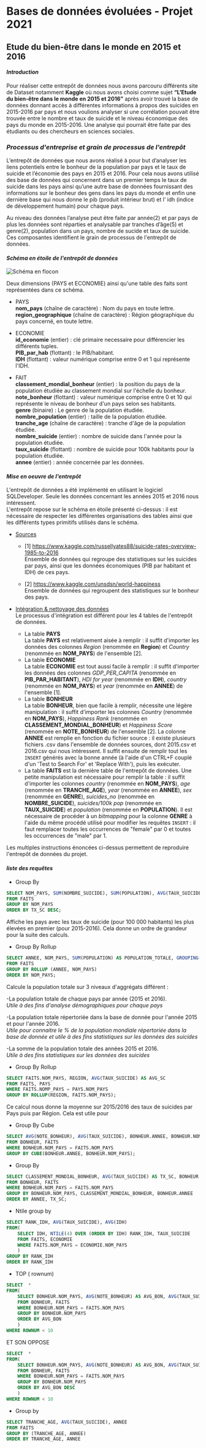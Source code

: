 # **Bases de données évoluées - Projet 2021** #
## Etude du bien-être dans le monde en 2015 et 2016 ##

#### *Introduction* ####
Pour réaliser cette entrepôt de données nous avons parcouru différents site de Dataset notamment **Kaggle** où nous avons choisi comme sujet **“L’Etude du bien-être dans le monde en 2015 et 2016”** après avoir trouvé la base de données donnant accès à différentes informations à propos des suicides en 2015-2016 par pays et nous voulions analyser si une corrélation pouvait être trouvée entre le nombre et taux de suicide et le niveau économique des pays du monde en 2015-2016. Une analyse qui pourrait être faite par des étudiants ou des chercheurs en sciences sociales.

### *Processus d'entreprise et grain de processus de l'entrepôt* ###
L’entrepôt de données que nous avons réalisé à pour but d’analyser les liens potentiels entre le bonheur de la population par pays et le taux de suicide et l’économie des pays en 2015 et 2016.
Pour cela nous avons utilisé des base de données qui concernent dans un premier temps le taux de suicide dans les pays ainsi qu’une autre base de données fournissant des informations sur le bonheur des gens dans les pays du monde et enfin une dernière base qui nous donne le pib (produit intérieur brut) et l’ idh (indice de développement humain) pour chaque pays.

Au niveau des données l’analyse peut être faite par année(2) et par pays de plus les données sont réparties et analysable par tranches d’âge(5) et genre(2), population dans un pays, nombre de sucide et taux de suicide. Ces composantes identifient le grain de processus de l'entrepôt de données.

#### *Schéma en étoile de l'entrepôt de données* ####
![Schéma en flocon](flocon.png)

Deux dimensions (PAYS et ECONOMIE) ainsi qu'une table des faits sont représentées dans ce schéma.  

- PAYS  
**nom_pays** (chaîne de caractère) : Nom du pays en toute lettre.  
**region_geographique** (chaîne de caractère) : Région géographique du pays concerné, en toute lettre.

- ECONOMIE  
**id_economie** (entier) : clé primaire necessaire pour différencier les différents tuples.  
**PIB_par_hab** (flottant) : le PIB/habitant.  
**IDH** (flottant) : valeur numérique comprise entre 0 et 1 qui représente l'IDH.  

- FAIT  
**classement_mondial_bonheur** (entier) : la position du pays de la population étudiée au classement mondial sur l'échelle du bonheur.  
**note_bonheur** (flottant) : valeur numérique comprise entre 0 et 10 qui représente le niveau de bonheur d'un pays selon ses habitants.  
**genre** (binaire) : Le genre de la population étudiée.    
**nombre_population** (entier) : taille de la population étudiée.  
**tranche_age** (chaîne de caractère) : tranche d'âge de la population étudiée.  
**nombre_suicide** (entier) : nombre de suicide dans l'année pour la population étudiée.  
**taux_suicide** (flottant) : nombre de suicide pour 100k habitants pour la population étudiée.  
**annee** (entier) : année concernée par les données.
  
#### *Mise en oeuvre de l'entrepôt* ####

L'entrepôt de données a été implémenté en utilisant le logiciel SQLDeveloper. Seule les données concernant les années 2015 et 2016 nous intéressent.   
L'entrepôt repose sur le schéma en étoile présenté ci-dessus : il est nécessaire de respecter les différentes organisations des tables ainsi que les différents types primitifs utilisés dans le schéma.

- <u>Sources</u>
  - [1] https://www.kaggle.com/russellyates88/suicide-rates-overview-1985-to-2016  
    Ensemble de données qui regroupe des statistiques sur les suicides par pays, ainsi que les données économiques (PIB par habitant et IDH) de ces pays.

  - [2] https://www.kaggle.com/unsdsn/world-happiness  
    Ensemble de données qui regroupent des statistiques sur le bonheur des pays.

- <u>Intégration & nettoyage des données</u>  
  Le processus d'intégration est différent pour les 4 tables de l'entrepôt de données.
  - La table **PAYS**  
    La table **PAYS** est relativement aisée à remplir : il suffit d'importer les données des colonnes *Region* (renommée en **Region**) et *Country* (renommée en **NOM_PAYS**) de l'ensemble [2].
  - La table **ECONOMIE**  
    La table **ECONOMIE** est tout aussi facile à remplir : il suffit d'importer les données des colonnes *GDP_PER_CAPITA* (renommée en **PIB_PAR_HABITANT**), *HDI for year* (renommée en **IDH**), *country* (renommée en **NOM_PAYS**) et *year* (renommée en **ANNEE**) de l'ensemble [1].
  - La table **BONHEUR**  
    La table **BONHEUR**, bien que facile à remplir, nécessite une légère manipulation : il suffit d'importer les colonnes *Country* (renommée en **NOM_PAYS**), *Happiness Rank* (renommée en **CLASSEMENT_MONDIAL_BONHEUR**) et *Happiness Score* (renommée en **NOTE_BONHEUR**) de l'ensemble [2].
    La colonne **ANNEE** est remplie en fonction du fichier source : il existe plusieurs fichiers .csv dans l'ensemble de données sources, dont 2015.csv et 2016.csv qui nous intéressent. Il suffit ensuite de remplir tout les ```INSERT``` générés avec la bonne année (à l'aide d'un CTRL+F couplé d'un 'Test to Search For' et 'Replace With'), puis les exécuter.
  - La table **FAITS** est la dernière table de l'entrepôt de données. Une petite manipulation est nécessaire pour remplir la table : il suffit d'importer les colonnes *country* (renommée en **NOM_PAYS**), *age* (renommée en **TRANCHE_AGE**), *year* (renommée en **ANNEE**), *sex* (renommée en **GENRE**), *suicides_no* (renommée en **NOMBRE_SUICIDE**), *suicides/100k pop* (renommée en **TAUX_SUICIDE**) et *population* (renommée en **POPULATION**).
    Il est nécessaire de procéder à un *bitmapping* pour la colonne **GENRE** à l'aide du même procédé utilisé pour modifier les requêtes ````INSERT```` : il faut remplacer toutes les occurrences de "female" par 0 et toutes les occurrences de "male" par 1.

Les multiples instructions énoncées ci-dessus permettent de reproduire l'entrepôt de données du projet.

#### *liste des requêtes* ####
- Group By
```sql
SELECT NOM_PAYS, SUM(NOMBRE_SUICIDE), SUM(POPULATION), AVG(TAUX_SUICIDE) as TX_SC 
FROM FAITS
GROUP BY NOM_PAYS
ORDER BY TX_SC DESC;
```
Affiche les pays avec les taux de suicide (pour 100 000 habitants) les plus élevées en premier (pour 2015-2016).
Cela donne un ordre de grandeur pour la suite des calculs.


- Group By Rollup
```sql
SELECT ANNEE, NOM_PAYS, SUM(POPULATION) AS POPULATION_TOTALE, GROUPING(ANNEE) AS GRP
FROM FAITS
GROUP BY ROLLUP (ANNEE, NOM_PAYS)
ORDER BY NOM_PAYS;
```  
Calcule la population totale sur 3 niveaux d'aggrégats différent :

-La population totale de chaque pays par année (2015 et 2016).  
*Utile à des fins d'analyse démographiques pour chaque pays*

-La population totale répertoriée dans la base de donnée pour l'année 2015 et pour l'année 2016.  
*Utile pour connaitre le % de la population mondiale répertoriée dans la base de donnée et utile à des fins statistiques sur les données des suicides*

-La somme de la population totale des années 2015 et 2016.  
*Utile à des fins statistiques sur les données des suicides*


- Group By Rollup
```sql
SELECT FAITS.NOM_PAYS, REGION, AVG(TAUX_SUICIDE) AS AVG_SC
FROM FAITS, PAYS
WHERE FAITS.NOMP_PAYS = PAYS.NOM_PAYS
GROUP BY ROLLUP(REGION, FAITS.NOM_PAYS);
```
Ce calcul nous donne la moyenne sur 2015/2016 des taux de suicides par Pays puis par Région.
Cela est utile pour

- Group By Cube
```sql
SELECT AVG(NOTE_BONHEUR), AVG(TAUX_SUICIDE), BONHEUR.ANNEE, BONHEUR.NOM_PAYS
FROM BONHEUR, FAITS
WHERE BONHEUR.NOM_PAYS = FAITS.NOM_PAYS
GROUP BY CUBE(BONHEUR.ANNEE, BONHEUR.NOM_PAYS);
```


- Group By
```sql
SELECT CLASSEMENT_MONDIAL_BONHEUR, AVG(TAUX_SUICIDE) AS TX_SC, BONHEUR.NOM_PAYS, BONHEUR.ANNEE
FROM BONHEUR, FAITS
WHERE BONHEUR.NOM_PAYS = FAITS.NOM_PAYS
GROUP BY BONHEUR.NOM_PAYS, CLASSEMENT_MONDIAL_BONHEUR, BONHEUR.ANNEE
ORDER BY ANNEE, TX_SC;
```

- Ntile group by
```sql
SELECT RANK_IDH, AVG(TAUX_SUICIDE), AVG(IDH)
FROM(
    SELECT IDH, NTILE(4) OVER (ORDER BY IDH) RANK_IDH, TAUX_SUICIDE
    FROM FAITS, ECONOMIE
    WHERE FAITS.NOM_PAYS = ECONOMIE.NOM_PAYS
    )
GROUP BY RANK_IDH
ORDER BY RANK_IDH
```

- TOP ( rownum)
```sql
SELECT  * 
FROM(
    SELECT BONHEUR.NOM_PAYS, AVG(NOTE_BONHEUR) AS AVG_BON, AVG(TAUX_SUICIDE)
    FROM BONHEUR, FAITS
    WHERE BONHEUR.NOM_PAYS = FAITS.NOM_PAYS
    GROUP BY BONHEUR.NOM_PAYS
    ORDER BY AVG_BON
    )
WHERE ROWNUM < 10
```
ET SON OPPOSE
```sql
SELECT  * 
FROM(
    SELECT BONHEUR.NOM_PAYS, AVG(NOTE_BONHEUR) AS AVG_BON, AVG(TAUX_SUICIDE)
    FROM BONHEUR, FAITS
    WHERE BONHEUR.NOM_PAYS = FAITS.NOM_PAYS
    GROUP BY BONHEUR.NOM_PAYS
    ORDER BY AVG_BON DESC
    )
WHERE ROWNUM < 10
```
- Group by

```sql
SELECT TRANCHE_AGE, AVG(TAUX_SUICIDE), ANNEE
FROM FAITS
GROUP BY (TRANCHE_AGE, ANNEE)
ORDER BY TRANCHE_AGE, ANNEE
```
